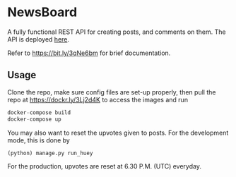 # NewsBoard

A fully functional REST API for creating posts, and comments on them. The API is deployed [here](https://news1board.herokuapp.com/). 

Refer to https://bit.ly/3qNe6bm for brief documentation.

## Usage

Clone the repo, make sure config files are set-up properly, then pull the repo at https://dockr.ly/3Lj2d4K to access the images and run
```python
docker-compose build
docker-compose up
```
You may also want to reset the upvotes given to posts. For the development mode, this is done by
```python
(python) manage.py run_huey
```
For the production, upvotes are reset at 6.30 P.M. (UTC) everyday.
